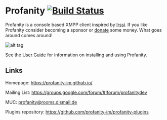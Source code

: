 Profanity [![Build Status](https://api.travis-ci.org/profanity-im/profanity.png?branch=master)](https://travis-ci.org/profanity-im/profanity)
=========

Profanity is a console based XMPP client inspired by [Irssi](http://www.irssi.org/).
If you like Profanity consider becoming a sponsor or [donate](https://profanity-im.github.io/donate.html) some money.
What goes around comes around!

![alt tag](https://profanity-im.github.io/images/prof-1.png)

See the [User Guide](https://profanity-im.github.io/userguide.html) for information on installing and using Profanity.

Links
-----

Homepage: https://profanity-im.github.io/

Mailing List: https://groups.google.com/forum/#!forum/profanitydev

MUC: profanity@rooms.dismail.de

Plugins repository: https://github.com/profanity-im/profanity-plugins

